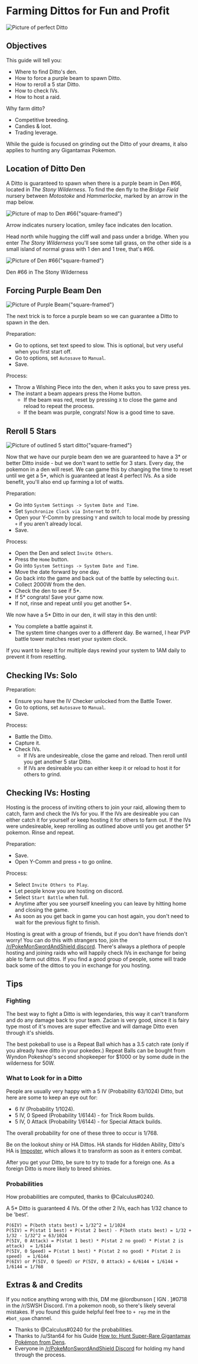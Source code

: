 # Farming Dittos for Fun and Profit

![Picture of perfect Ditto](/img/article/ditto/ditto_perfect_ivs.jpg)

## Objectives

This guide will tell you: 

- Where to find Ditto's den.
- How to force a purple beam to spawn Ditto.
- How to reroll a 5 star Ditto.
- How to check IVs.
- How to host a raid.

Why farm ditto?

- Competitive breeding.
- Candies & loot.
- Trading leverage.

While the guide is focused on grinding out the Ditto of your dreams, it also applies to hunting any Gigantamax Pokemon.

## Location of Ditto Den

A Ditto is guaranteed to spawn when there is a purple beam in Den #66, located in _The Stony Wilderness_. To find the den fly to the _Bridge Field_ nursery between _Motostoke_ and _Hammerlocke_, marked by an arrow in the map below.

![Picture of map to Den #66{"square-framed"}](/img/article/ditto/ditto_den_location_map.jpg)
<p class="subtext">Arrow indicates nursery location, smiley face indicates den location.</p>

Head north while hugging the cliff wall and pass under a bridge. When you enter _The Stony Wilderness_ you'll see some tall grass, on the other side is a small island of normal grass with 1 den and 1 tree, that's #66.

![Picture of Den #66{"square-framed"}](/img/article/ditto/ditto_den_location.jpg)
<p class="subtext">Den #66 in The Stony Wilderness</p>

## Forcing Purple Beam Den

![Picture of Purple Beam{"square-framed"}](/img/article/ditto/ditto_purple_beam.jpg)

The next trick is to force a purple beam so we can guarantee a Ditto to spawn in the den.

Preparation:
- Go to options, set text speed to slow. This is optional, but very useful when you first start off.
- Go to options, set `Autosave` to `Manual`.
- Save.

Process:
- Throw a Wishing Piece into the den, when it asks you to save press yes.
- The instant a beam appears press the Home button.
  - If the beam was red, reset by pressing `X` to close the game and reload to repeat the process.
  - If the beam was purple, congrats! Now is a good time to save.

## Reroll 5 Stars

![Picture of outlined 5 start ditto{"square-framed"}](/img/article/ditto/ditto_5_star.jpg)

Now that we have our purple beam den we are guaranteed to have a 3* or better Ditto inside - but we don't want to settle for 3 stars. Every day, the pokemon in a den will reset. We can game this by changing the time to reset until we get a 5*, which is guaranteed at least 4 perfect IVs. As a side benefit, you'll also end up farming a lot of watts.

Preparation:
- Go into `System Settings -> System Date and Time`.
- Set `Synchronize Clock via Internet` to `Off`.
- Open your Y-Comm by pressing `Y` and switch to local mode by pressing `+` if you aren't already local.
- Save.

<span>Process:
- Open the Den and select `Invite Others`.
- Press the `Home` button.
- Go into `System Settings -> System Date and Time`.
- Move the date forward by one day.
- Go back into the game and back out of the battle by selecting `Quit`.
- Collect 2000W from the den.
- Check the den to see if 5*.
- If 5* congrats! Save your game now.
- If not, rinse and repeat until you get another 5*.

We now have a 5* Ditto in our den, it will stay in this den until:
- You complete a battle against it.
- The system time changes over to a different day. Be warned, I hear PVP battle tower matches reset your system clock.

If you want to keep it for multiple days rewind your system to 1AM daily to prevent it from resetting.

## Checking IVs: Solo

Preparation:
- Ensure you have the IV Checker unlocked from the Battle Tower.
- Go to options, set `Autosave` to `Manual`.
- Save.

Process:
- Battle the Ditto.
- Capture it.
- Check IVs.
  - If IVs are undesireable, close the game and reload. Then reroll until you get another 5 star Ditto.
  - If IVs are desireable you can either keep it or reload to host it for others to grind.

## Checking IVs: Hosting

Hosting is the process of inviting others to join your raid, allowing them to catch, farm and check the IVs for you. If the IVs are desireable you can either catch it for yourself or keep hosting it for others to farm out. If the IVs were undesireable, keep rerolling as outlined above until you get another 5* pokemon. Rinse and repeat.

Preparation:
- Save.
- Open Y-Comm and press `+` to go online.

Process:
- Select `Invite Others to Play`.
- Let people know you are hosting on discord.
- Select `Start Battle` when full.
- Anytime after you see yourself kneeling you can leave by hitting home and closing the game.
- As soon as you get back in game you can host again, you don't need to wait for the previous fight to finish.

Hosting is great with a group of friends, but if you don't have friends don't worry! You can do this with strangers too, join the [/r/PokeMonSwordAndShield discord](https://discord.gg/pokemonswordshield). There's always a plethora of people hosting and joining raids who will happily check IVs in exchange for being able to farm out dittos. If you find a good group of people, some will trade back some of the dittos to you in exchange for you hosting.

## Tips

### Fighting

The best way to fight a Ditto is with legendaries, this way it can't transform and do any damage back to your team. Zacian is very good, since it is fairy type most of it's moves are super effective and will damage Ditto even through it's shields.

The best pokeball to use is a Repeat Ball which has a 3.5 catch rate (only if you already have ditto in your pokedex.) Repeat Balls can be bought from Wyndon Pokeshop's second shopkeeper for $1000 or by some dude in the wilderness for 50W.

### What to Look for in a Ditto

People are usually very happy with a 5 IV (Probability 63/1024) Ditto, but here are some to keep an eye out for:

- 6 IV (Probability 1/1024).
- 5 IV, 0 Speed (Probability 1/6144) - for Trick Room builds.
- 5 IV, 0 Attack (Probability 1/6144) - for Special Attack builds.

The overall probability for one of these three to occur is 1/768.

Be on the lookout shiny or HA Dittos. HA stands for Hidden Ability, Ditto's HA is [Imposter](https://bulbapedia.bulbagarden.net/wiki/Imposter_(Ability)), which allows it to transform as soon as it enters combat.

After you get your Ditto, be sure to try to trade for a foreign one. As a foreign Ditto is more likely to breed shinies.

### Probabilities

How probabilities are computed, thanks to @Calculus#0240.

A 5* Ditto is guaranteed 4 IVs. Of the other 2 IVs, each has 1/32 chance to be 'best'.

```
P(6IV) = P(both stats best) = 1/32^2 = 1/1024
P(5IV) = P(stat 1 best) + P(stat 2 best) - P(both stats best) = 1/32 + 1/32 - 1/32^2 = 63/1024
P(5IV, 0 Attack) = P(stat 1 best) * P(stat 2 no good) * P(stat 2 is attack)  = 1/6144
P(5IV, 0 Speed) = P(stat 1 best) * P(stat 2 no good) * P(stat 2 is speed)  = 1/6144
P(6IV) or P(5IV, 0 Speed) or P(5IV, 0 Attack) = 6/6144 + 1/6144 + 1/6144 = 1/768
```

## Extras & and Credits

If you notice anything wrong with this, DM me @lordbunson [ IGN . ]#0718 in the /r/SWSH Discord. I'm a pokemon noob, so there's likely several mistakes. If you found this guide helpful feel free to `+ rep` me in the `#bot_spam` channel.

- Thanks to @Calculus#0240 for the probabilities.
- Thanks to /u/Stan64 for his Guide [How to: Hunt Super-Rare Gigantamax Pokémon from Dens](https://www.reddit.com/r/pokemon/comments/dz2n3d/how_to_hunt_superrare_gigantamax_pok%C3%A9mon_from_dens/).
- Everyone in [/r/PokeMonSwordAndShield Discord](https://discord.gg/pokemonswordshield) for holding my hand through the process.
